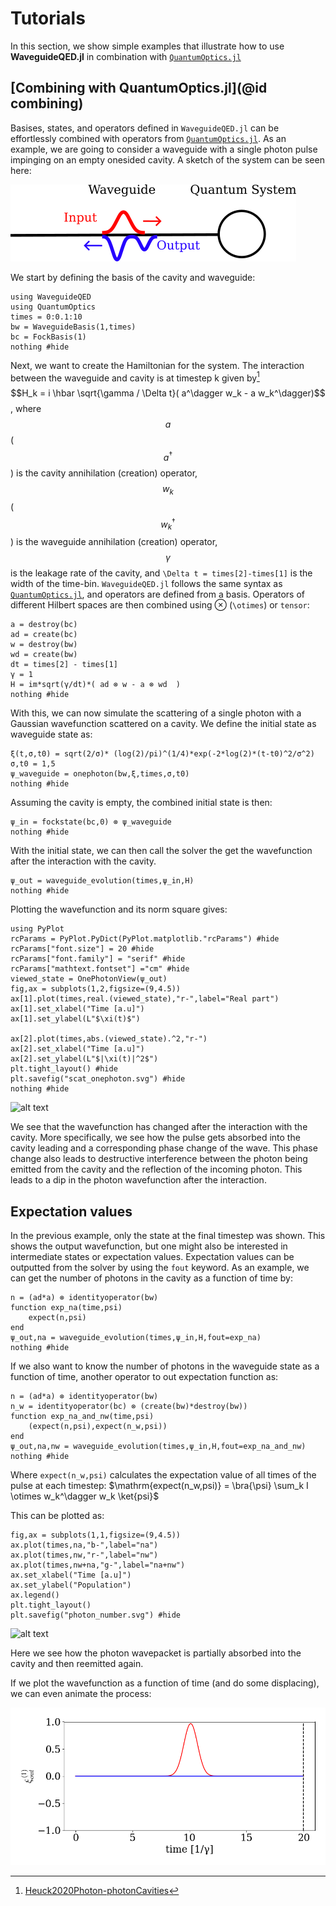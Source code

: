 # Tutorials
In this section, we show simple examples that illustrate how to use **WaveguideQED.jl** in combination with [`QuantumOptics.jl`](https://qojulia.org/)

## [Combining with QuantumOptics.jl](@id combining)

Basises, states, and operators defined in `WaveguideQED.jl` can be effortlessly combined with operators from [`QuantumOptics.jl`](https://qojulia.org/). As an example, we are going to consider a waveguide with a single photon pulse impinging on an empty onesided cavity. A sketch of the system can be seen here:

![alt text](./illustrations/inputoutput_onewaveguide.png)

We start by defining the basis of the cavity and waveguide:

```@example tutorial
using WaveguideQED
using QuantumOptics
times = 0:0.1:10
bw = WaveguideBasis(1,times)
bc = FockBasis(1)
nothing #hide
```

Next, we want to create the Hamiltonian for the system. The interaction between the waveguide and cavity is at timestep k given by[^1] $$H_k = i \hbar \sqrt{\gamma / \Delta t}( a^\dagger w_k - a w_k^\dagger)$$, where $$a$$ ($$a^\dagger$$) is the cavity annihilation (creation) operator, $$w_k$$($$w_k^\dagger$$) is the waveguide annihilation (creation) operator, $$\gamma$$ is the leakage rate of the cavity, and `\Delta t = times[2]-times[1]` is the width of the time-bin. `WaveguideQED.jl` follows the same syntax as [`QuantumOptics.jl`](https://qojulia.org/), and operators are defined from a basis. Operators of different Hilbert spaces are then combined using ⊗ (``\otimes``) or `tensor`:

```@example tutorial
a = destroy(bc)
ad = create(bc)
w = destroy(bw)
wd = create(bw)
dt = times[2] - times[1]
γ = 1
H = im*sqrt(γ/dt)*( ad ⊗ w - a ⊗ wd  )
nothing #hide
```

With this, we can now simulate the scattering of a single photon with a Gaussian wavefunction scattered on a cavity. We define the initial state as waveguide state as:

```@example tutorial
ξ(t,σ,t0) = sqrt(2/σ)* (log(2)/pi)^(1/4)*exp(-2*log(2)*(t-t0)^2/σ^2)
σ,t0 = 1,5
ψ_waveguide = onephoton(bw,ξ,times,σ,t0)
nothing #hide
```

Assuming the cavity is empty, the combined initial state is then:

```@example tutorial
ψ_in = fockstate(bc,0) ⊗ ψ_waveguide
nothing #hide
```

With the initial state, we can then call the solver the get the wavefunction after the interaction with the cavity.

```@example tutorial
ψ_out = waveguide_evolution(times,ψ_in,H)
nothing #hide
```

Plotting the wavefunction and its norm square gives:

```@example tutorial
using PyPlot
rcParams = PyPlot.PyDict(PyPlot.matplotlib."rcParams") #hide
rcParams["font.size"] = 20 #hide
rcParams["font.family"] = "serif" #hide
rcParams["mathtext.fontset"] ="cm" #hide
viewed_state = OnePhotonView(ψ_out)
fig,ax = subplots(1,2,figsize=(9,4.5))
ax[1].plot(times,real.(viewed_state),"r-",label="Real part")
ax[1].set_xlabel("Time [a.u]")
ax[1].set_ylabel(L"$\xi(t)$")

ax[2].plot(times,abs.(viewed_state).^2,"r-")
ax[2].set_xlabel("Time [a.u]")
ax[2].set_ylabel(L"$|\xi(t)|^2$")
plt.tight_layout() #hide
plt.savefig("scat_onephoton.svg") #hide
nothing #hide
```
![alt text](scat_onephoton.svg)

We see that the wavefunction has changed after the interaction with the cavity. More specifically, we see how the pulse gets absorbed into the cavity leading and a corresponding phase change of the wave. This phase change also leads to destructive interference between the photon being emitted from the cavity and the reflection of the incoming photon. This leads to a dip in the photon wavefunction after the interaction.

## Expectation values

In the previous example, only the state at the final timestep was shown. This shows the output wavefunction, but one might also be interested in intermediate states or expectation values. Expectation values can be outputted from the solver by using the `fout` keyword. As an example, we can get the number of photons in the cavity as a function of time by:

```@example tutorial
n = (ad*a) ⊗ identityoperator(bw)
function exp_na(time,psi)
    expect(n,psi)
end
ψ_out,na = waveguide_evolution(times,ψ_in,H,fout=exp_na)
nothing #hide
```

If we also want to know the number of photons in the waveguide state as a function of time, another operator to out expectation function as:

```@example tutorial
n = (ad*a) ⊗ identityoperator(bw)
n_w = identityoperator(bc) ⊗ (create(bw)*destroy(bw))
function exp_na_and_nw(time,psi)
    (expect(n,psi),expect(n_w,psi))
end
ψ_out,na,nw = waveguide_evolution(times,ψ_in,H,fout=exp_na_and_nw)
nothing #hide
```

Where `expect(n_w,psi)` calculates the expectation value of all times of the pulse at each timestep: $\mathrm{expect(n_w,psi)} = \bra{\psi} \sum_k  I \otimes w_k^\dagger w_k  \ket{psi}$

This can be plotted as:

```@example tutorial
fig,ax = subplots(1,1,figsize=(9,4.5))
ax.plot(times,na,"b-",label="na")
ax.plot(times,nw,"r-",label="nw")
ax.plot(times,nw+na,"g-",label="na+nw")
ax.set_xlabel("Time [a.u]")
ax.set_ylabel("Population")
ax.legend()
plt.tight_layout()
plt.savefig("photon_number.svg") #hide
```
![alt text](photon_number.svg)

Here we see how the photon wavepacket is partially absorbed into the cavity and then reemitted again.

If we plot the wavefunction as a function of time (and do some displacing), we can even animate the process:

![alt text](./animations/firstgif.gif)




[^1]: [Heuck2020Photon-photonCavities](@cite)